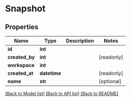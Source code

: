# Snapshot


## Properties
Name | Type | Description | Notes
------------ | ------------- | ------------- | -------------
**id** | **int** |  | 
**created_by** | **int** |  | [readonly] 
**workspace** | **int** |  | 
**created_at** | **datetime** |  | [readonly] 
**name** | **str** |  | [optional] 

[[Back to Model list]](../#documentation-for-models) [[Back to API list]](../#documentation-for-api-endpoints) [[Back to README]](../)


